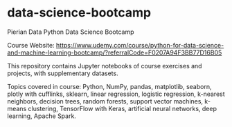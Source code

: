 # data-science-bootcamp
Pierian Data Python Data Science Bootcamp

Course Website: https://www.udemy.com/course/python-for-data-science-and-machine-learning-bootcamp/?referralCode=F0207A94F3BB77D16B05

This repository contains Jupyter notebooks of course exercises and projects, with supplementary datasets.

Topics covered in course: Python, NumPy, pandas, matplotlib, seaborn, plotly with cufflinks, sklearn, linear regression, logistic regression, k-nearest neighbors, decision trees, random forests, support vector machines, k-means clustering, TensorFlow with Keras, artificial neural networks, deep learning, Apache Spark.
